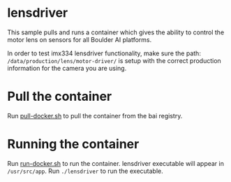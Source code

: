 # lensdriver

This sample pulls and runs a container which gives the ability to control the motor lens on sensors for all Boulder AI platforms.

In order to test imx334 lensdriver functionality, make sure the path: `/data/production/lens/motor-driver/` is setup with the correct
production information for the camera you are using.

# Pull the container
Run [pull-docker.sh](pull-docker.sh) to pull the container from the bai registry.

# Running the container

Run [run-docker.sh](run-docker.sh) to run the container.
lensdriver executable will appear in `/usr/src/app`. Run `./lensdriver` to run the executable.
